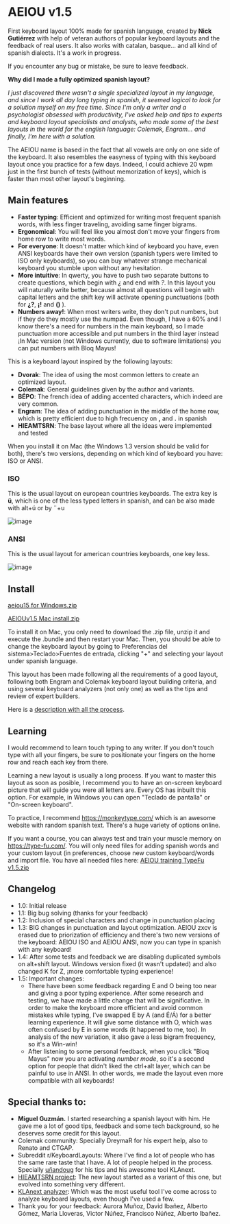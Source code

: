 # AEIOU v1.5
First keyboard layout 100% made for spanish language, created by **Nick Gutiérrez** with help of veteran authors of popular keyboard layouts and the feedback of real users. It also works with catalan, basque... and all kind of spanish dialects. It's a work in progress.

If you encounter any bug or mistake, be sure to leave feedback.

**Why did I made a fully optimized spanish layout?** 

*I just discovered there wasn't a single specialized layout in my language, and since I work all day long typing in spanish, it seemed logical to look for a solution myself on my free time. Since I'm only a writer and a psychologist obsessed with productivity, I've asked help and tips to experts and keyboard layout specialists and analysts, who made some of the best layouts in the world for the english language: Colemak, Engram... and finally, I'm here with a solution.*

The AEIOU name is based in the fact that all vowels are only on one side of the keyboard. It also resembles the easyness of typing with this keyboard layout once you practice for a few days. Indeed, I could achieve 20 wpm just in the first bunch of tests (without memorization of keys), which is faster than most other layout's beginning.

## Main features
- **Faster typing**: Efficient and optimized for writing most frequent spanish words, with less finger traveling, avoiding same finger bigrams.
- **Ergonomical**: You will feel like you almost don't move your fingers from home row to write most words. 
- **For everyone**: It doesn't matter which kind of keyboard you have, even ANSI keyboards have their own version (spanish typers were limited to ISO only keyboards), so you can buy whatever strange mechanical keyboard you stumble upon without any hesitation. 
- **More intuitive**: In qwerty, you have to push two separate buttons to create questions, which begin with _¿_ and end with _?_. In this layout you will naturally write better, because almost all questions will begin with capital letters and the shift key will activate opening punctuations (both for **¿?**, **¡!** and **()** ).
- **Numbers away!**: When most writers write, they don't put numbers, but if they do they mostly use the numpad. Even though, I have a 60% and I know there's a need for numbers in the main keyboard, so I made punctuation more accessible and put numbers in the third layer instead ¡In Mac version (not Windows currently, due to software limitations) you can put numbers with Bloq Mayus!

This is a keyboard layout inspired by the following layouts:
- **Dvorak**: The idea of using the most common letters to create an optimized layout.
- **Colemak**: General guidelines given by the author and variants.
- **BÉPO**: The french idea of adding accented characters, which indeed are very common.
- **Engram**: The idea of adding punctuation in the middle of the home row, which is pretty efficient due to high frecuency on **,** and **.** in spanish
- **HIEAMTSRN**: The base layout where all the ideas were implemented and tested

When you install it on Mac (the Windows 1.3 version should be valid for both), there's two versions, depending on which kind of keyboard you have: ISO or ANSI. 

### ISO
This is the usual layout on european countries keyboards. The extra key is **ü**, which is one of the less typed letters in spanish, and can be also made with alt+ú or by ¨+u

![image](https://user-images.githubusercontent.com/12291843/128342742-3ad85304-6ea4-4dc5-a73d-8a0db365132f.png)


### ANSI
This is the usual layout for american countries keyboards, one key less. 

![image](https://user-images.githubusercontent.com/12291843/128342854-f222666b-209c-4988-9c3d-3312781f4195.png)



## Install

[aeiou15 for Windows.zip](https://github.com/NickG13/AEIOU/files/6938525/aeiou15.for.Windows.zip)

[AEIOUv1.5 Mac install.zip](https://github.com/NickG13/AEIOU/files/6953590/AEIOUv1.5.Mac.install.zip)



To install it on Mac, you only need to download the .zip file, unzip it and execute the .bundle and then restart your Mac. Then, you should be able to change the keyboard layout by going to Preferencias del sistema>Teclado>Fuentes de entrada, clicking "+" and selecting your layout under spanish language.

This layout has been made following all the requirements of a good layout, following both Engram and Colemak keyboard layout building criteria, and using several keyboard analyzers (not only one) as well as the tips and review of expert builders.

Here is a [description with all the process](https://www.reddit.com/r/KeyboardLayouts/comments/oja9oh/why_are_there_no_spanish_layouts/).

## Learning
I would recommend to learn touch typing to any writer. If you don't touch type with all your fingers, be sure to positionate your fingers on the home row and reach each key from there. 

Learning a new layout is usually a long process. If you want to master this layout as soon as posible, I recommend you to have an on-screen keyboard picture that will guide you were all letters are. Every OS has inbuilt this option. For example, in Windows you can open "Teclado de pantalla" or "On-screen keyboard".

To practice, I recommend https://monkeytype.com/ which is an awesome website with random spanish text. There's a huge variety of options online.

If you want a course, you can always test and train your muscle memory on https://type-fu.com/. You will only need files for adding spanish words and your custom layout (in preferences, choose new custom keyboard/words and import file. You have all needed files here: [AEIOU training TypeFu v1.5.zip](https://github.com/NickG13/AEIOU/files/6938611/AEIOU.training.TypeFu.v1.5.zip)


## Changelog
- 1.0: Initial release
- 1.1: Big bug solving (thanks for your feedback)
- 1.2: Inclusion of special characters and change in punctuation placing
- 1.3: BIG changes in punctuation and layout optimization. AEIOU zxcv is erased due to priorization of efficiency and there's two new versions of the keyboard: AEIOU ISO and AEIOU ANSI, now you can type in spanish with any keyboard!
- 1.4: After some tests and feedback we are disabling duplicated symbols on alt+shift layout. Windows version fixed (it wasn't updated) and also changed K for Z, ¡more comfortable typing experience!
- 1.5: Important changes:
  - There have been some feedback regarding E and O being too near and giving a poor typing experience. After some research and testing, we have made a little change that will be significative. In order to make the keyboard more efficient and avoid common mistakes while typing, I've swapped E by A (and É/Á) for a better learning experience. It will give some distance with O, which was often confused by E in some words (it happened to me, too). In analysis of the new variation, it also gave a less bigram frequency, so it's a Win-win!
  - After listening to some personal feedback, when you click "Bloq Mayus" now you are activating *number mode*, so it's a second option for people that didn't liked the ctrl+alt layer, which can be painful to use in ANSI. In other words, we made the layout even more compatible with all keyboards!

## Special thanks to:
- **Miguel Guzmán.** I started researching a spanish layout with him. He gave me a lot of good tips, feedback and some tech background, so he deserves some credit for this layout. 
- Colemak community: Specially DreymaR for his expert help, also to Renato and CTGAP.
- Subreddit r/KeyboardLayouts: Where I've find a lot of people who has the same rare taste that I have. A lot of people helped in the process. Specially [u/iandoug](https://www.reddit.com/user/iandoug) for his tips and his awesome tool KLAnext.
- [HIEAMTSRN project](https://github.com/dns/Keyboard-HIEAMTSRN-Optimized): The new layout started as a variant of this one, but evolved into something very different. 
- [KLAnext analyzer](https://klanext.keyboard-design.com/): Which was the most useful tool I've come across to analyze keyboard layouts, even though I've used a few.
- Thank you for your feedback: Aurora Muñoz, David Ibañez, Alberto Gómez, Maria Lloveras, Victor Núñez, Francisco Núñez, Alberto Ibañez.
